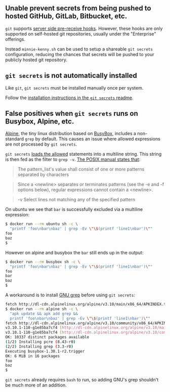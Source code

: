 ## Unable prevent secrets from being pushed to hosted GitHub, GitLab, Bitbucket, etc.

`git` supports [server side pre-receive
hooks](https://git-scm.com/book/en/v2/Customizing-Git-Git-Hooks#_server_side_hooks). However, these hooks are only
supported on self-hosted git repositories, usually under the "Enterprise" offerings.

Instead `minnie-kenny.sh` can be used to setup a shareable `git secrets` configuration, reducing the chances that
secrets will be pushed to your publicly hosted git repository.

## `git secrets` is not automatically installed

Like `git`, `git secrets` must be installed manually once per system.

Follow the [installation instructions in the `git secrets`
readme](https://github.com/awslabs/git-secrets#installing-git-secrets).

## False positives when `git secrets` runs on Busybox, Alpine, etc.

[Alpine](https://alpinelinux.org/about/), the tiny linux distribution based on
[BusyBox](https://busybox.net/about.html), includes a non-standard `grep` by default. This causes an issue where allowed
expressions are not processed by `git secrets`.

`git secrets` [loads the allowed](https://github.com/awslabs/git-secrets/blob/1.3.0/git-secrets#L63-L69) statements into
a multiline string. This string is then fed as the filter to `grep -v`. [The POSIX manual states
that](https://pubs.opengroup.org/onlinepubs/9699919799/utilities/grep.html#tag_20_55_03):

> The pattern_list's value shall consist of one or more patterns separated by <newline> characters

> Since a &lt;newline&gt; separates or terminates patterns (see the -e and -f options below), regular expressions cannot
> contain a &lt;newline&gt;.

> -v Select lines not matching any of the specified pattern

On ubuntu we see that `bar` is successfully excluded via a multiline expression:

```bash
$ docker run --rm ubuntu sh -c \
  "printf 'foo\nbar\nbaz' | grep -Ev \"\$(printf 'line1\nbar')\""
foo
baz
$
```

However on alpine and busybox the `bar` still ends up in the output:

```bash
$ docker run --rm busybox sh -c \
  "printf 'foo\nbar\nbaz' | grep -Ev \"\$(printf 'line1\nbar')\""
foo
bar
baz
$
```

A workaround is to install [GNU grep](https://pkgs.alpinelinux.org/packages?name=grep&branch=edge) before using
`git secrets`:

```bash
fetch http://dl-cdn.alpinelinux.org/alpine/v3.10/main/x86_64/APKINDEX.tar.gz
$ docker run --rm alpine sh -c \
  "apk update && apk add grep &&
  printf 'foo\nbar\nbaz' | grep -Ev \"\$(printf 'line1\nbar')\""
fetch http://dl-cdn.alpinelinux.org/alpine/v3.10/community/x86_64/APKINDEX.tar.gz
v3.10.1-110-g1e85ba7cf4 [http://dl-cdn.alpinelinux.org/alpine/v3.10/main]
v3.10.1-110-g1e85ba7cf4 [http://dl-cdn.alpinelinux.org/alpine/v3.10/community]
OK: 10337 distinct packages available
(1/2) Installing pcre (8.43-r0)
(2/2) Installing grep (3.3-r0)
Executing busybox-1.30.1-r2.trigger
OK: 6 MiB in 16 packages
foo
baz
$
```

`git secrets` already requires `bash` to run, so adding GNU's grep shouldn't be much more of an addition.
